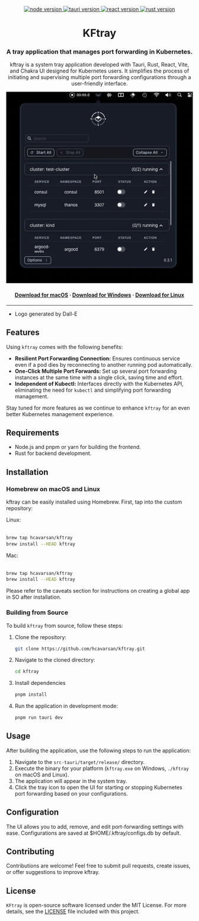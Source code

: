 <p align="center">
  <a href="https://nodejs.org/en/">
    <img src="https://img.shields.io/badge/Node-v20.10.0-brightgreen.svg" alt="node version">
  </a>
  <a href="https://tauri.app/">
    <img src="https://img.shields.io/badge/Tauri-v1.5.2-brightgreen.svg" alt="tauri version">
  </a>
  <a href="https://react.dev">
    <img src="https://img.shields.io/badge/React-v18.2.0-brightgreen.svg" alt="react version">
  </a>
  <a href="https://www.rust-lang.org/">
    <img src="https://img.shields.io/badge/Rust-v1.74.0-brightgreen.svg" alt="rust version">
  </a>
</p>

<h1 align="center">KFtray</h1>
<h3 align="center">A tray application that manages port forwarding in Kubernetes.</h3>

<p align="center">
  kftray is a system tray application developed with Tauri, Rust, React, Vite, and Chakra UI designed for Kubernetes users. It simplifies the process of initiating and supervising multiple port forwarding configurations through a user-friendly interface.
</br>
</p>

<p align="center">
  <img src="img/demo2.gif"  width="600px" width="600px" alt="kftray demo"/>
</p>

<h4 align="center">
  <a href="https://github.com/hcavarsan/kftray/releases/latest/download/kftray_0.3.2_universal.dmg">Download for macOS</a> ·
  <a href="https://github.com/hcavarsan/kftray/releases/latest/download/kftray_0.3.2_x64-setup.exe">Download for Windows</a> ·
  <a href="https://github.com/hcavarsan/kftray/releases/latest/download/kftray_0.3.2_amd64.AppImage">Download for Linux</a>
</h4>

---

- Logo generated by Dall-E

## Features

Using `kftray` comes with the following benefits:

- **Resilient Port Forwarding Connection:** Ensures continuous service even if a pod dies by reconnecting to another running pod automatically.
- **One-Click Multiple Port Forwards:** Set up several port forwarding instances at the same time with a single click, saving time and effort.
- **Independent of Kubectl:** Interfaces directly with the Kubernetes API, eliminating the need for `kubectl` and simplifying port forwarding management.

Stay tuned for more features as we continue to enhance `kftray` for an even better Kubernetes management experience.

## Requirements

- Node.js and pnpm or yarn for building the frontend.
- Rust for backend development.

## Installation

### Homebrew on macOS and Linux

kftray can be easily installed using Homebrew. First, tap into the custom repository:

Linux:

```bash

brew tap hcavarsan/kftray
brew install --HEAD kftray
```

Mac:

```bash

brew tap hcavarsan/kftray
brew install --HEAD kftray
```

Please refer to the caveats section for instructions on creating a global app in SO after installation.

### Building from Source

To build `kftray` from source, follow these steps:

1. Clone the repository:
   ```bash
   git clone https://github.com/hcavarsan/kftray.git
   ```
2. Navigate to the cloned directory:
   ```bash
   cd kftray
   ```
3. Install dependencies
   ```bash
   pnpm install
   ```
4. Run the application in development mode:
   ```bash
   pnpm run tauri dev
   ```

## Usage

After building the application, use the following steps to run the application:

1. Navigate to the `src-tauri/target/release/` directory.
2. Execute the binary for your platform (`kftray.exe` on Windows, `./kftray` on macOS and Linux).
3. The application will appear in the system tray.
4. Click the tray icon to open the UI for starting or stopping Kubernetes port forwarding based on your configurations.

## Configuration

The UI allows you to add, remove, and edit port-forwarding settings with ease. Configurations are saved at $HOME/.kftray/configs.db by default.

## Contributing

Contributions are welcome! Feel free to submit pull requests, create issues, or offer suggestions to improve kftray.

## License

`KFtray` is open-source software licensed under the MIT License. For more details, see the [LICENSE](LICENSE.md) file included with this project.
